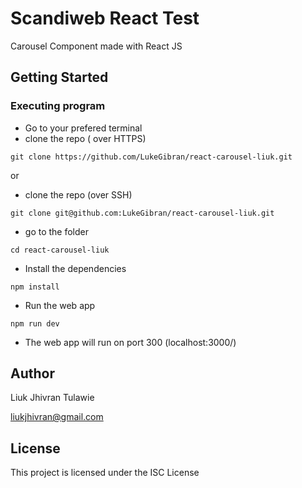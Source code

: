 # Scandiweb React Test

Carousel Component made with React JS

## Getting Started

### Executing program

- Go to your prefered terminal
- clone the repo ( over HTTPS)

```
git clone https://github.com/LukeGibran/react-carousel-liuk.git
```

or

- clone the repo (over SSH)

```
git clone git@github.com:LukeGibran/react-carousel-liuk.git
```

- go to the folder

```
cd react-carousel-liuk
```

- Install the dependencies

```
npm install
```

- Run the web app

```
npm run dev
```

- The web app will run on port 300 (localhost:3000/)

## Author

Liuk Jhivran Tulawie

[liukjhivran@gmail.com](liukjhivran@gmail.com)

## License

This project is licensed under the ISC License
